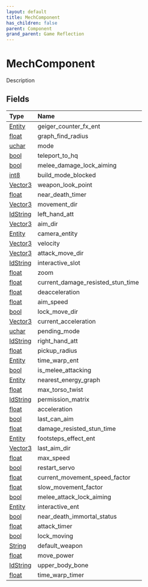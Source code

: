 ```yaml
---
layout: default
title: MechComponent
has_children: false
parent: Component
grand_parent: Game Reflection
---
```

# MechComponent
Description 

## Fields

| Type | Name |
|:-------------|:--------------|
| [Entity](/docs/game-reflection/classes/entity) | geiger_counter_fx_ent |
| [float](/docs/game-reflection/components/float) | graph_find_radius |
| [uchar](/docs/game-reflection/enums/uchar) | mode |
| [bool](/docs/game-reflection/components/bool) | teleport_to_hq |
| [bool](/docs/game-reflection/components/bool) | melee_damage_lock_aiming |
| [int8](/docs/game-reflection/components/int8) | build_mode_blocked |
| [Vector3](/docs/game-reflection/classes/vector3) | weapon_look_point |
| [float](/docs/game-reflection/components/float) | near_death_timer |
| [Vector3](/docs/game-reflection/classes/vector3) | movement_dir |
| [IdString](/docs/game-reflection/components/id_string) | left_hand_att |
| [Vector3](/docs/game-reflection/classes/vector3) | aim_dir |
| [Entity](/docs/game-reflection/classes/entity) | camera_entity |
| [Vector3](/docs/game-reflection/classes/vector3) | velocity |
| [Vector3](/docs/game-reflection/classes/vector3) | attack_move_dir |
| [IdString](/docs/game-reflection/components/id_string) | interactive_slot |
| [float](/docs/game-reflection/components/float) | zoom |
| [float](/docs/game-reflection/components/float) | current_damage_resisted_stun_time |
| [float](/docs/game-reflection/components/float) | deacceleration |
| [float](/docs/game-reflection/components/float) | aim_speed |
| [bool](/docs/game-reflection/components/bool) | lock_move_dir |
| [Vector3](/docs/game-reflection/classes/vector3) | current_acceleration |
| [uchar](/docs/game-reflection/enums/uchar) | pending_mode |
| [IdString](/docs/game-reflection/components/id_string) | right_hand_att |
| [float](/docs/game-reflection/components/float) | pickup_radius |
| [Entity](/docs/game-reflection/classes/entity) | time_warp_ent |
| [bool](/docs/game-reflection/components/bool) | is_melee_attacking |
| [Entity](/docs/game-reflection/classes/entity) | nearest_energy_graph |
| [float](/docs/game-reflection/components/float) | max_torso_twist |
| [IdString](/docs/game-reflection/components/id_string) | permission_matrix |
| [float](/docs/game-reflection/components/float) | acceleration |
| [bool](/docs/game-reflection/components/bool) | last_can_aim |
| [float](/docs/game-reflection/components/float) | damage_resisted_stun_time |
| [Entity](/docs/game-reflection/classes/entity) | footsteps_effect_ent |
| [Vector3](/docs/game-reflection/classes/vector3) | last_aim_dir |
| [float](/docs/game-reflection/components/float) | max_speed |
| [bool](/docs/game-reflection/components/bool) | restart_servo |
| [float](/docs/game-reflection/components/float) | current_movement_speed_factor |
| [float](/docs/game-reflection/components/float) | slow_movement_factor |
| [bool](/docs/game-reflection/components/bool) | melee_attack_lock_aiming |
| [Entity](/docs/game-reflection/classes/entity) | interactive_ent |
| [bool](/docs/game-reflection/components/bool) | near_death_immortal_status |
| [float](/docs/game-reflection/components/float) | attack_timer |
| [bool](/docs/game-reflection/components/bool) | lock_moving |
| [String](/docs/game-reflection/components/string) | default_weapon |
| [float](/docs/game-reflection/components/float) | move_power |
| [IdString](/docs/game-reflection/components/id_string) | upper_body_bone |
| [float](/docs/game-reflection/components/float) | time_warp_timer |

